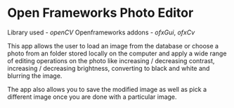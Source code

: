 # Open Frameworks Photo Editor

Library used - *openCV*
Openframeworks addons - *ofxGui*, *ofxCv*

This app allows the user to load an image from the database or choose a photo from an folder stored locally on the computer and apply a wide range of editing operations on the photo like increasing / decreasing contrast, increasing / decreasing brightness, converting to black and white and blurring the image. 

The app also allows you to save the modified image as well as pick a different image once you are done with a particular image.
